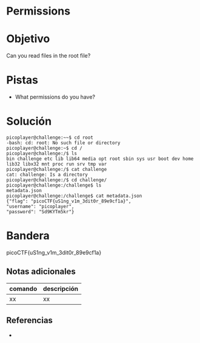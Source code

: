 # Permissions

# Objetivo
Can you read files in the root file?

# Pistas
- What permissions do you have?

# Solución
```
picoplayer@challenge:~~$ cd root 
-bash: cd: root: No such file or directory 
picoplayer@challenge:~$ cd / 
picoplayer@challenge:/$ ls 
bin challenge etc lib lib64 media opt root sbin sys usr boot dev home lib32 libx32 mnt proc run srv tmp var 
picoplayer@challenge:/$ cat challenge 
cat: challenge: Is a directory 
picoplayer@challenge:/$ cd challenge/ 
picoplayer@challenge:/challenge$ ls 
metadata.json 
picoplayer@challenge:/challenge$ cat metadata.json 
{"flag": "picoCTF{uS1ng_v1m_3dit0r_89e9cf1a}", 
"username": "picoplayer", 
"password": "Sd9KYTm5kr"}
```

# Bandera
picoCTF{uS1ng_v1m_3dit0r_89e9cf1a}

## Notas adicionales
| comando | descripción |
| ------ | ------ |
| xx | xx |

## Referencias
- []()